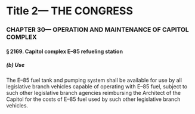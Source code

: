 
# Title 2— THE CONGRESS
### CHAPTER 30— OPERATION AND MAINTENANCE OF CAPITOL COMPLEX
#### § 2169. Capitol complex E–85 refueling station
##### (b) Use

The E–85 fuel tank and pumping system shall be available for use by all legislative branch vehicles capable of operating with E–85 fuel, subject to such other legislative branch agencies reimbursing the Architect of the Capitol for the costs of E–85 fuel used by such other legislative branch vehicles.
